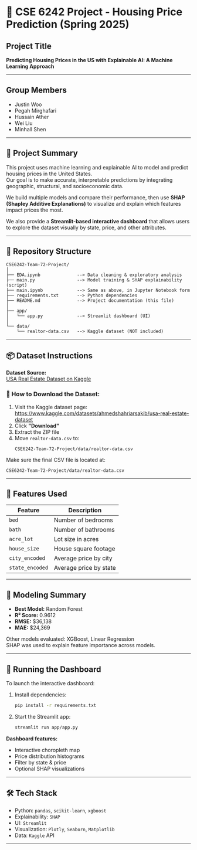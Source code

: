 # 🏡 CSE 6242 Project - Housing Price Prediction (Spring 2025)

## Project Title
**Predicting Housing Prices in the US with Explainable AI: A Machine Learning Approach**

---

## Group Members
- Justin Woo  
- Pegah Mirghafari  
- Hussain Ather  
- Wei Liu  
- Minhall Shen  

---

## 📌 Project Summary
This project uses machine learning and explainable AI to model and predict housing prices in the United States.  
Our goal is to make accurate, interpretable predictions by integrating geographic, structural, and socioeconomic data.

We build multiple models and compare their performance, then use **SHAP (Shapley Additive Explanations)** to visualize and explain which features impact prices the most.

We also provide a **Streamlit-based interactive dashboard** that allows users to explore the dataset visually by state, price, and other attributes.

---

## 📁 Repository Structure

```
CSE6242-Team-72-Project/
│
├── EDA.ipynb              --> Data cleaning & exploratory analysis
├── main.py                --> Model training & SHAP explainability (script)
├── main.ipynb             --> Same as above, in Jupyter Notebook form
├── requirements.txt       --> Python dependencies
├── README.md              --> Project documentation (this file)
│
├── app/
│   └── app.py             --> Streamlit dashboard (UI)
│
└── data/
    └── realtor-data.csv   --> Kaggle dataset (NOT included)
```

---

## 📦 Dataset Instructions

**Dataset Source:**  
[USA Real Estate Dataset on Kaggle](https://www.kaggle.com/datasets/ahmedshahriarsakib/usa-real-estate-dataset)

### 🔻 How to Download the Dataset:
1. Visit the Kaggle dataset page:  
   https://www.kaggle.com/datasets/ahmedshahriarsakib/usa-real-estate-dataset
2. Click **"Download"**
3. Extract the ZIP file
4. Move `realtor-data.csv` to:
   ```
   CSE6242-Team-72-Project/data/realtor-data.csv
   ```

Make sure the final CSV file is located at:
```
CSE6242-Team-72-Project/data/realtor-data.csv
```

---

## 🧮 Features Used

| Feature         | Description                      |
|----------------|----------------------------------|
| `bed`           | Number of bedrooms               |
| `bath`          | Number of bathrooms              |
| `acre_lot`      | Lot size in acres                |
| `house_size`    | House square footage             |
| `city_encoded`  | Average price by city            |
| `state_encoded` | Average price by state           |

---

## 🧠 Modeling Summary

- **Best Model:** Random Forest  
- **R² Score:** 0.9612  
- **RMSE:** $36,138  
- **MAE:** $24,369  

Other models evaluated: XGBoost, Linear Regression  
SHAP was used to explain feature importance across models.

---

## 🚀 Running the Dashboard

To launch the interactive dashboard:

1. Install dependencies:
   ```bash
   pip install -r requirements.txt
   ```

2. Start the Streamlit app:
   ```bash
   streamlit run app/app.py
   ```

**Dashboard features:**
- Interactive choropleth map
- Price distribution histograms
- Filter by state & price
- Optional SHAP visualizations

---

## 🛠️ Tech Stack

- Python: `pandas`, `scikit-learn`, `xgboost`
- Explainability: `SHAP`
- UI: `Streamlit`
- Visualization: `Plotly`, `Seaborn`, `Matplotlib`
- Data: `Kaggle` API

---
